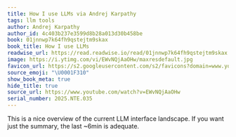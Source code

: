 ```yaml
---
title: How I use LLMs via Andrej Karpathy
tags: llm tools
author: Andrej Karpathy
author_id: 4c403b237e3599d8b28a013d30b458be
book: 01jnnwp7k64fh9qstejtm9skax
book_title: How I use LLMs
readwise_url: https://read.readwise.io/read/01jnnwp7k64fh9qstejtm9skax
image: https://i.ytimg.com/vi/EWvNQjAaOHw/maxresdefault.jpg
favicon_url: https://s2.googleusercontent.com/s2/favicons?domain=www.youtube.com
source_emoji: "\U0001F310"
show_book_meta: true
hide_title: true
source_url: https://www.youtube.com/watch?v=EWvNQjAaOHw
serial_number: 2025.NTE.035
---
```

This is a nice overview of the current LLM interface landscape. If you want just the summary, the last ~6min is adequate.